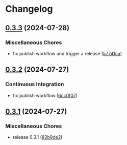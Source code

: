 # Changelog

## [0.3.3](https://github.com/team-reflect/kiss-crypto/compare/v0.3.2...v0.3.3) (2024-07-28)


### Miscellaneous Chores

* fix publish workflow and trigger a release ([57741ca](https://github.com/team-reflect/kiss-crypto/commit/57741cae46341e0e44e464c89c87124a46e6b27d))

## [0.3.2](https://github.com/team-reflect/kiss-crypto/compare/v0.3.1...v0.3.2) (2024-07-27)


### Continuous Integration

* fix publish workflow ([6cc0f07](https://github.com/team-reflect/kiss-crypto/commit/6cc0f07a313b2b2517f70f5f7167e4ad0c10b153))

## [0.3.1](https://github.com/team-reflect/kiss-crypto/compare/v0.3.0-beta.0...v0.3.1) (2024-07-27)


### Miscellaneous Chores

* release 0.3.1 ([82b9de2](https://github.com/team-reflect/kiss-crypto/commit/82b9de2dc56b50106f3debc5e69d967c0bef08c7))
